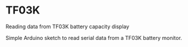 # TF03K
Reading data from TF03K battery capacity display

Simple Arduino sketch to read serial data from a TF03K battery monitor.
